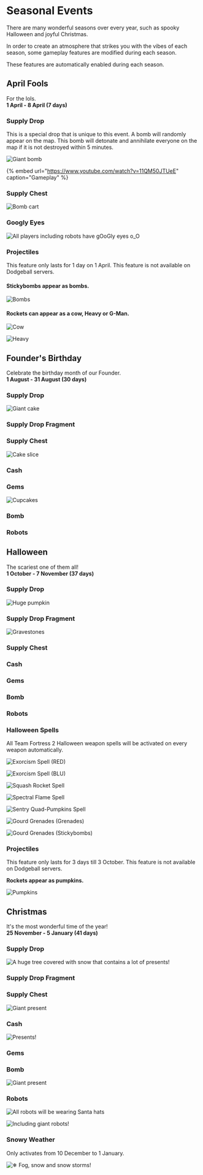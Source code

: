 # Seasonal Events

There are many wonderful seasons over every year, such as spooky Halloween and joyful Christmas.

In order to create an atmosphere that strikes you with the vibes of each season, some gameplay features are modified during each season.

These features are automatically enabled during each season.

## April Fools

For the lols.  
**1 April - 8 April \(7 days\)**

### Supply Drop

This is a special drop that is unique to this event. A bomb will randomly appear on the map. This bomb will detonate and annihilate everyone on the map if it is not destroyed within 5 minutes.

![Giant bomb](../.gitbook/assets/image%20%2829%29.png)

{% embed url="https://www.youtube.com/watch?v=11QM50JTUeE" caption="Gameplay" %}

### Supply Chest

![Bomb cart](../.gitbook/assets/20200401195716_1.jpg)

### Googly Eyes

![All players including robots have gOoGly eyes o\_O](../.gitbook/assets/20200401200136_1.jpg)

### Projectiles

This feature only lasts for 1 day on 1 April. This feature is not available on Dodgeball servers.

#### Stickybombs appear as bombs.

![Bombs](../.gitbook/assets/image%20%2836%29.png)

#### Rockets can appear as a cow, Heavy or G-Man.

![Cow](../.gitbook/assets/image%20%2822%29.png)

![Heavy](../.gitbook/assets/image%20%282%29.png)

## Founder's Birthday

Celebrate the birthday month of our Founder.  
**1 August - 31 August \(30 days\)**

### Supply Drop

![Giant cake](../.gitbook/assets/image%20%2827%29.png)

### Supply Drop Fragment

### Supply Chest

![Cake slice](../.gitbook/assets/image.png)

### Cash

### Gems

![Cupcakes](../.gitbook/assets/image%20%2812%29.png)

### Bomb

### Robots

## Halloween

The scariest one of them all!  
**1 October - 7 November \(37 days\)**

### Supply Drop

![Huge pumpkin](../.gitbook/assets/image%20%2823%29.png)

### Supply Drop Fragment

![Gravestones](../.gitbook/assets/image%20%2834%29.png)

### Supply Chest

### Cash

### Gems

### Bomb

### Robots

### Halloween Spells

All Team Fortress 2 Halloween weapon spells will be activated on every weapon automatically.

![Exorcism Spell \(RED\)](../.gitbook/assets/image%20%283%29.png)

![Exorcism Spell \(BLU\)](../.gitbook/assets/image%20%2814%29.png)

![Squash Rocket Spell](../.gitbook/assets/image%20%2819%29.png)

![Spectral Flame Spell](../.gitbook/assets/image%20%2813%29.png)

![Sentry Quad-Pumpkins Spell](../.gitbook/assets/image%20%2811%29.png)

![Gourd Grenades \(Grenades\)](../.gitbook/assets/image%20%2810%29.png)

![Gourd Grenades \(Stickybombs\)](../.gitbook/assets/image%20%288%29.png)

### Projectiles

This feature only lasts for 3 days till 3 October. This feature is not available on Dodgeball servers.

**Rockets appear as pumpkins.**

![Pumpkins](../.gitbook/assets/20200508220646_1.jpg)

## Christmas

It's the most wonderful time of the year!  
**25 November - 5 January \(41 days\)**

### Supply Drop

![A huge tree covered with snow that contains a lot of presents!](../.gitbook/assets/image%20%2826%29.png)

### Supply Drop Fragment

### Supply Chest

![Giant present](../.gitbook/assets/image%20%2815%29.png)

### Cash

![Presents!](../.gitbook/assets/image%20%2825%29.png)

### Gems

### Bomb

![Giant present](../.gitbook/assets/image%20%286%29.png)

### Robots

![All robots will be wearing Santa hats](../.gitbook/assets/image%20%2830%29.png)

![Including giant robots!](../.gitbook/assets/image%20%284%29.png)

### Snowy Weather

Only activates from 10 December to 1 January.

![&#x2744; Fog, snow and snow storms!](../.gitbook/assets/20200222133629_1.jpg)

